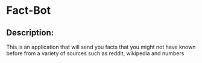 # Fact-Bot

## Description: 
This is an application that will send you facts that you might not have known before from a variety of sources such as reddit, wikipedia and numbers


